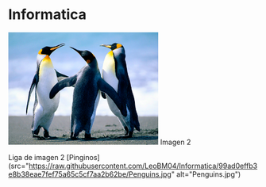 # Informatica
<img src="https://raw.githubusercontent.com/LeoBM04/Informatica/99ad0effb3e8b38eae7fef75a65c5cf7aa2b62be/Penguins.jpg" alt="Penguins.jpg" width="60%"/>
Imagen 2



Liga de imagen 2
[Pinginos](src="https://raw.githubusercontent.com/LeoBM04/Informatica/99ad0effb3e8b38eae7fef75a65c5cf7aa2b62be/Penguins.jpg" alt="Penguins.jpg") 
